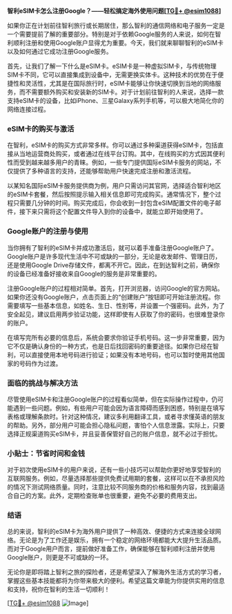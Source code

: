 **智利eSIM卡怎么注册Google？——轻松搞定海外使用问题[[TG💪+ @esim1088](https://t.me/s/esim1088)]**

如果你正在计划前往智利旅行或长期居住，那么智利的通信网络和电子服务一定是一个需要提前了解的重要部分。特别是对于依赖Google服务的人来说，如何在智利顺利注册和使用Google账户显得尤为重要。今天，我们就来聊聊智利的eSIM卡以及如何通过它成功注册Google服务。

首先，让我们了解一下什么是eSIM卡。eSIM卡是一种虚拟SIM卡，与传统物理SIM卡不同，它可以直接集成到设备中，无需更换实体卡。这种技术的优势在于便捷性和灵活性，尤其是在国际旅行时，eSIM卡能够让你快速切换到当地的网络服务，而不需要额外购买和安装新的SIM卡。对于计划前往智利的人来说，选择一款支持eSIM卡的设备，比如iPhone、三星Galaxy系列手机等，可以极大地简化你的网络连接过程。

### eSIM卡的购买与激活

在智利，eSIM卡的购买方式非常多样。你可以通过多种渠道获得eSIM卡，包括直接从当地运营商处购买，或者通过在线平台订购。其中，在线购买的方式因其便利性而受到越来越多用户的青睐。例如，一些专门提供国际eSIM卡服务的网站，不仅提供了多种语言的支持，还能够帮助用户快速完成注册和激活流程。

以某知名国际eSIM卡服务提供商为例，用户只需访问其官网，选择适合智利地区的eSIM卡套餐，然后按照提示输入相关信息即可完成购买。通常情况下，整个过程只需要几分钟的时间。购买完成后，你会收到一封包含eSIM配置文件的电子邮件，接下来只需将这个配置文件导入到你的设备中，就能立即开始使用了。

### Google账户的注册与使用

当你拥有了智利的eSIM卡并成功激活后，就可以着手准备注册Google账户了。Google账户是许多现代生活中不可或缺的一部分，无论是收发邮件、管理日历，还是使用Google Drive存储文件，都离不开它。因此，在到达智利之前，确保你的设备已经准备好接收来自Google的服务是非常重要的。

注册Google账户的过程相对简单。首先，打开浏览器，访问Google的官方网站。如果你还没有Google账户，点击页面上的“创建账户”按钮即可开始注册流程。你需要填写一些基本信息，如姓名、生日、性别等，并设置一个强密码。此外，为了安全起见，建议启用两步验证功能，这样即使有人获取了你的密码，也很难登录你的账户。

在填写完所有必要的信息后，系统会要求你验证手机号码。这一步非常重要，因为它不仅是确认身份的一种方式，也是日后找回密码的重要途径。如果你已经在智利，可以直接使用本地号码进行验证；如果没有本地号码，也可以暂时使用其他国家的号码作为过渡。

### 面临的挑战与解决方法

尽管使用eSIM卡和注册Google账户的过程看似简单，但在实际操作过程中，仍可能遇到一些问题。例如，有些用户可能会因为语言障碍而感到困惑，特别是在填写表格或理解条款时。针对这种情况，建议多利用翻译工具，或者寻求懂英语的朋友的帮助。另外，部分用户可能会担心隐私问题，害怕个人信息泄露。实际上，只要选择正规渠道购买eSIM卡，并且妥善保管好自己的账户信息，就不必过于担忧。

### 小贴士：节省时间和金钱

对于初次使用eSIM卡的用户来说，还有一些小技巧可以帮助你更好地享受智利的互联网服务。例如，尽量选择那些提供免费试用期的套餐，这样可以在不承担风险的情况下测试网络质量。同时，注意比较不同服务商的价格和服务内容，找到最适合自己的方案。此外，定期检查账单也很重要，避免不必要的费用支出。

### 结语

总的来说，智利的eSIM卡为海外用户提供了一种高效、便捷的方式来连接全球网络。无论是为了工作还是娱乐，拥有一个稳定的网络环境都能大大提升生活品质。而对于Google用户而言，提前做好准备工作，确保能够在智利顺利注册并使用Google账户，则更是不可或缺的一环。

无论你是即将踏上智利之旅的探险者，还是希望深入了解海外生活方式的学习者，掌握这些基本技能都将为你带来极大的便利。希望这篇文章能为你提供实用的信息和支持，祝你在智利的生活一切顺利！

[[TG💪+ @esim1088](https://t.me/s/esim1088) ![Image](https://i.postimg.cc/4NQfJmqS/Snipaste-2025-05-13-00-14-12.png)]
